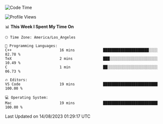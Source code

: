 <!--START_SECTION:waka-->
![Code Time](http://img.shields.io/badge/Code%20Time-502%20hrs%2058%20mins-blue)

![Profile Views](http://img.shields.io/badge/Profile%20Views-0-blue)

📊 **This Week I Spent My Time On** 

```text
🕑︎ Time Zone: America/Los_Angeles

💬 Programming Languages: 
C++                      16 mins             █████████████████████░░░░   82.78 % 
TeX                      2 mins              ███░░░░░░░░░░░░░░░░░░░░░░   10.49 % 
C                        1 min               ██░░░░░░░░░░░░░░░░░░░░░░░   06.73 % 

🔥 Editors: 
VS Code                  19 mins             █████████████████████████   100.00 % 

💻 Operating System: 
Mac                      19 mins             █████████████████████████   100.00 % 
```


 Last Updated on 14/08/2023 01:29:17 UTC
<!--END_SECTION:waka-->
